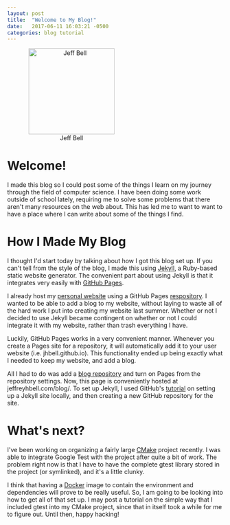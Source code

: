 ```yaml
---
layout: post
title:  "Welcome to My Blog!"
date:   2017-06-11 16:03:21 -0500
categories: blog tutorial
---
```

<div style="align: left; text-align: center; width: 300px;">
<img src="{{ site.url }}/assets/jeff-web.jpg" 
     alt="Jeff Bell" 
     style="width: 200px; height: 200px;" />
<span style="display: block;">Jeff Bell</span>
</div>

# Welcome!

I made this blog so I could post some of the things I learn on my 
journey through the field of computer science. I have been doing some work
outside of school lately, requiring me to solve some problems that there aren't 
many resources on the web about. This has led me to want to want to have a 
place where I can write about some of the things I find.

# How I Made My Blog

I thought I'd start today by talking about how I got this blog set up. If you
can't tell from the style of the blog, I made this using [Jekyll][jekyll-home],
a Ruby-based static website generator. The convenient part about using Jekyll
is that it integrates very easily with [GitHub Pages][gh-pages].

I already host my [personal website][jhbell] using a GitHub Pages
[respository][jhbell-repo]. I wanted to be able to add a blog to my website,
without laying to waste all of the hard work I put into creating my website
last summer. Whether or not I decided to use Jekyll became contingent on
whether or not I could integrate it with my website, rather than trash
everything I have.

Luckily, GitHub Pages works in a very convenient manner. Whenever you create
a Pages site for a repository, it will automatically add it to your user
website (i.e. jhbell.github.io). This functionality ended up being exactly
what I needed to keep my website, and add a blog.

All I had to do was add a [blog repository][blog-repo] and turn on Pages
from the repository settings. Now, this page is conveniently hosted at
jeffreyhbell.com/blog/. To set up Jekyll, I used GitHub's 
[tutorial][ghp-tutorial] on setting up a Jekyll site locally, and then 
creating a new GitHub repository for the site.

# What's next?

I've been working on organizing a fairly large [CMake][cmake] project recently. 
I was able to integrate Google Test with the project after quite a bit of work. 
The problem right now is that I have to have the complete gtest library stored 
in the project (or symlinked), and it's a little clunky.

I think that having a [Docker][docker] image to contain the environment and 
dependencies will prove to be really useful. So, I am going to be looking into 
how to get all of that set up. I may post a tutorial on the simple way that I 
included gtest into my CMake project, since that in itself took a while for 
me to figure out. Until then, happy hacking!

[blog-repo]:    https://github.com/jhbell/blog
[gh-pages]:     https://pages.github.com/
[ghp-tutorial]: https://help.github.com/articles/setting-up-your-github-pages-site-locally-with-jekyll/#step-3-optional-generate-jekyll-site-files
[jekyll-home]:  https://jekyllrb.com
[jhbell]:       http://jeffreyhbell.com
[jhbell-repo]:  https://github.com/jhbell/jhbell.github.io
[cmake]:        http://cmake.org
[docker]:       https://www.docker.com/

